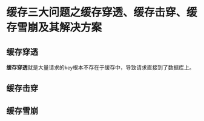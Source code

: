 # 缓存三大问题之缓存穿透、缓存击穿、缓存雪崩及其解决方案

## 缓存穿透

**缓存穿透**就是大量请求的`key`根本不存在于缓存中，导致请求直接到了数据库上。

## 缓存击穿 

## 缓存雪崩